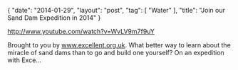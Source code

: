 {
   "date": "2014-01-29",
   "layout": "post",
   "tag": [
      "Water"
   ],
   "title": "Join our Sand Dam Expedition in 2014"
}

http://www.youtube.com/watch?v=WvLV9m7f9uY  

Brought to you by www.excellent.org.uk. What better way to learn about the miracle of sand dams than to go and build one yourself? On an expedition with Exce...